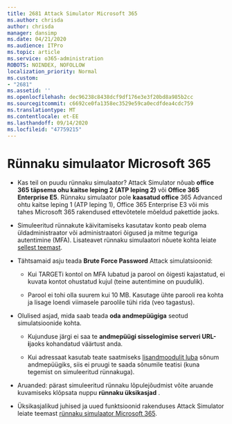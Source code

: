 ```yaml
---
title: 2681 Attack Simulator Microsoft 365
ms.author: chrisda
author: chrisda
manager: dansimp
ms.date: 04/21/2020
ms.audience: ITPro
ms.topic: article
ms.service: o365-administration
ROBOTS: NOINDEX, NOFOLLOW
localization_priority: Normal
ms.custom:
- "2681"
ms.assetid: ''
ms.openlocfilehash: dec96238c8438dcf9df176e3e3f20bd8a985b2cc
ms.sourcegitcommit: c6692ce0fa1358ec3529e59ca0ecdfdea4cdc759
ms.translationtype: MT
ms.contentlocale: et-EE
ms.lasthandoff: 09/14/2020
ms.locfileid: "47759215"
---
```

# <a name="attack-simulator-in-microsoft-365"></a>Rünnaku simulaator Microsoft 365

- Kas teil on puudu rünnaku simulaator? Attack Simulator nõuab **office 365 täpsema ohu kaitse leping 2 (ATP leping 2)** või **Office 365 Enterprise E5**. Rünnaku simulaator pole **kaasatud office** 365 Advanced ohtu kaitse leping 1 (ATP leping 1), Office 365 Enterprise E3 või mis tahes Microsoft 365 rakendused ettevõtetele mõeldud pakettide jaoks.

- Simuleeritud rünnakute käivitamiseks kasutatav konto peab olema üldadministraator või administraatori õigused ja mitme teguriga autentimine (MFA). Lisateavet rünnaku simulaatori nõuete kohta leiate [sellest teemast](https://docs.microsoft.com/microsoft-365/security/office-365-security/attack-simulator).

- Tähtsamaid asju teada **Brute Force Password** Attack simulatsioonid:

  - Kui TARGETi kontol on MFA lubatud ja parool on õigesti kajastatud, ei kuvata kontot ohustatud kujul (teine autentimine on puudulik).

  - Parool ei tohi olla suurem kui 10 MB. Kasutage ühte parooli rea kohta ja lisage loendi viimasele paroolile tühi rida (veo tagastus).

- Olulised asjad, mida saab teada **oda andmepüügiga** seotud simulatsioonide kohta.

  - Kujunduse järgi ei saa te **andmepüügi sisselogimise serveri URL-i**jaoks kohandatud väärtust anda.

  - Kui adressaat kasutab teate saatmiseks [lisandmoodulit luba](https://docs.microsoft.com/microsoft-365/security/office-365-security/enable-the-report-message-add-in) sõnum andmepüügiks, siis ei pruugi te saada sõnumile teatisi (kuna tegemist on simuleeritud rünnakuga).

- Aruanded: pärast simuleeritud rünnaku lõpulejõudmist võite aruande kuvamiseks klõpsata nuppu **rünnaku üksikasjad** .

- Üksikasjalikud juhised ja uued funktsioonid rakenduses Attack Simulator leiate teemast [rünnaku simulaator Microsoft 365](https://docs.microsoft.com/microsoft-365/security/office-365-security/attack-simulator).
